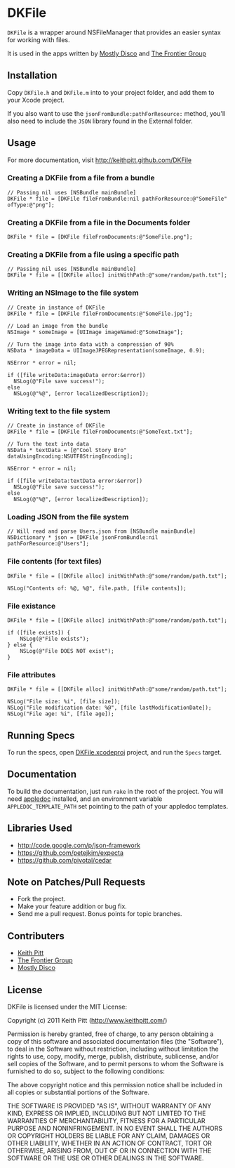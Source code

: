 # DKFile

`DKFile` is a wrapper around NSFileManager that provides an easier syntax for working with files.

It is used in the apps written by [Mostly Disco](http://www.mostlydisco.com) and [The Frontier Group](http://www.thefrontiergroup.com.au)

## Installation

Copy `DKFile.h` and `DKFile.m` into to your project folder, and add them to your Xcode project.

If you also want to use the `jsonFromBundle:pathForResource:` method, you'll also need to include the `JSON` library found in the External folder.

## Usage

For more documentation, visit http://keithpitt.github.com/DKFile

### Creating a DKFile from a file from a bundle

    // Passing nil uses [NSBundle mainBundle]
    DKFile * file = [DKFile fileFromBundle:nil pathForResource:@"SomeFile" ofType:@"png"];

### Creating a DKFile from a file in the Documents folder

    DKFile * file = [DKFile fileFromDocuments:@"SomeFile.png"];

### Creating a DKFile from a file using a specific path

    // Passing nil uses [NSBundle mainBundle]
    DKFile * file = [[DKFile alloc] initWithPath:@"some/random/path.txt"];

### Writing an NSImage to the file system

    // Create in instance of DKFile
    DKFile * file = [DKFile fileFromDocuments:@"SomeFile.jpg"];

    // Load an image from the bundle
    NSImage * someImage = [UIImage imageNamed:@"SomeImage"];

    // Turn the image into data with a compression of 90%
    NSData * imageData = UIImageJPEGRepresentation(someImage, 0.9);

    NSError * error = nil;

    if ([file writeData:imageData error:&error])
      NSLog(@"File save success!");
    else
      NSLog(@"%@", [error localizedDescription]);

### Writing text to the file system

    // Create in instance of DKFile
    DKFile * file = [DKFile fileFromDocuments:@"SomeText.txt"];

    // Turn the text into data
    NSData * textData = [@"Cool Story Bro" dataUsingEncoding:NSUTF8StringEncoding];

    NSError * error = nil;

    if ([file writeData:textData error:&error])
      NSLog(@"File save success!");
    else
      NSLog(@"%@", [error localizedDescription]);

### Loading JSON from the file system

    // Will read and parse Users.json from [NSBundle mainBundle]
    NSDictionary * json = [DKFile jsonFromBundle:nil pathForResource:@"Users"];

### File contents (for text files)

    DKFile * file = [[DKFile alloc] initWithPath:@"some/random/path.txt"];

    NSLog("Contents of: %@, %@", file.path, [file contents]);

### File existance

    DKFile * file = [[DKFile alloc] initWithPath:@"some/random/path.txt"];

    if ([file exists]) {
        NSLog(@"File exists");
    } else {
        NSLog(@"File DOES NOT exist");
    }

### File attributes

    DKFile * file = [[DKFile alloc] initWithPath:@"some/random/path.txt"];

    NSLog("File size: %i", [file size]);
    NSLog("File modification date: %@", [file lastModificationDate]);
    NSLog("File age: %i", [file age]);

## Running Specs

To run the specs, open [DKFile.xcodeproj](https://github.com/keithpitt/DKFile/tree/master/DKFile.xcodeproj) project, and run the `Specs` target.

## Documentation

To build the documentation, just run `rake` in the root of the project. You will need [appledoc](http://www.gentlebytes.com/home/appledocapp/) installed, and an environment variable `APPLEDOC_TEMPLATE_PATH` set pointing to the path of your appledoc templates.

## Libraries Used

* http://code.google.com/p/json-framework
* https://github.com/petejkim/expecta
* https://github.com/pivotal/cedar

## Note on Patches/Pull Requests

* Fork the project.
* Make your feature addition or bug fix.
* Send me a pull request. Bonus points for topic branches.

## Contributers

* [Keith Pitt](http://www.keithpitt.com)
* [The Frontier Group](http://www.thefrontiergroup.com.au)
* [Mostly Disco](http://www.mostlydisco.com)

## License

DKFile is licensed under the MIT License:

  Copyright (c) 2011 Keith Pitt (http://www.keithpitt.com/)

  Permission is hereby granted, free of charge, to any person obtaining a copy
  of this software and associated documentation files (the "Software"), to deal
  in the Software without restriction, including without limitation the rights
  to use, copy, modify, merge, publish, distribute, sublicense, and/or sell
  copies of the Software, and to permit persons to whom the Software is
  furnished to do so, subject to the following conditions:

  The above copyright notice and this permission notice shall be included in
  all copies or substantial portions of the Software.

  THE SOFTWARE IS PROVIDED "AS IS", WITHOUT WARRANTY OF ANY KIND, EXPRESS OR
  IMPLIED, INCLUDING BUT NOT LIMITED TO THE WARRANTIES OF MERCHANTABILITY,
  FITNESS FOR A PARTICULAR PURPOSE AND NONINFRINGEMENT. IN NO EVENT SHALL THE
  AUTHORS OR COPYRIGHT HOLDERS BE LIABLE FOR ANY CLAIM, DAMAGES OR OTHER
  LIABILITY, WHETHER IN AN ACTION OF CONTRACT, TORT OR OTHERWISE, ARISING FROM,
  OUT OF OR IN CONNECTION WITH THE SOFTWARE OR THE USE OR OTHER DEALINGS IN
  THE SOFTWARE.

